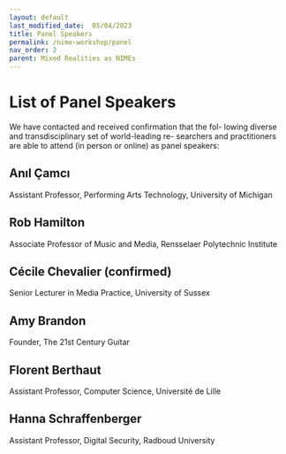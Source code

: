 ```yaml
---
layout: default
last_modified_date:  05/04/2023
title: Panel Speakers
permalink: /nime-workshop/panel
nav_order: 2
parent: Mixed Realities as NIMEs
---
```


# List of Panel Speakers

We have contacted and received confirmation that the fol- lowing diverse and transdisciplinary set of world-leading re- searchers and practitioners are able to attend (in person or online) as panel speakers: 

## Anıl Çamcı
Assistant Professor, Performing Arts Technology, University of Michigan 

## Rob Hamilton 
Associate Professor of Music and Media, Rensselaer Polytechnic Institute 

## Cécile Chevalier (confirmed)
Senior Lecturer in Media Practice, University of Sussex 

## Amy Brandon 
Founder, The 21st Century Guitar 

## Florent Berthaut
Assistant Professor, Computer Science, Université de Lille 

## Hanna Schraffenberger
Assistant Professor, Digital Security, Radboud University